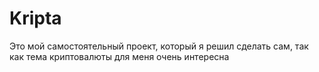 # Kripta
Это мой самостоятельный проект, который я решил сделать сам, так как тема криптовалюты для меня очень интересна
